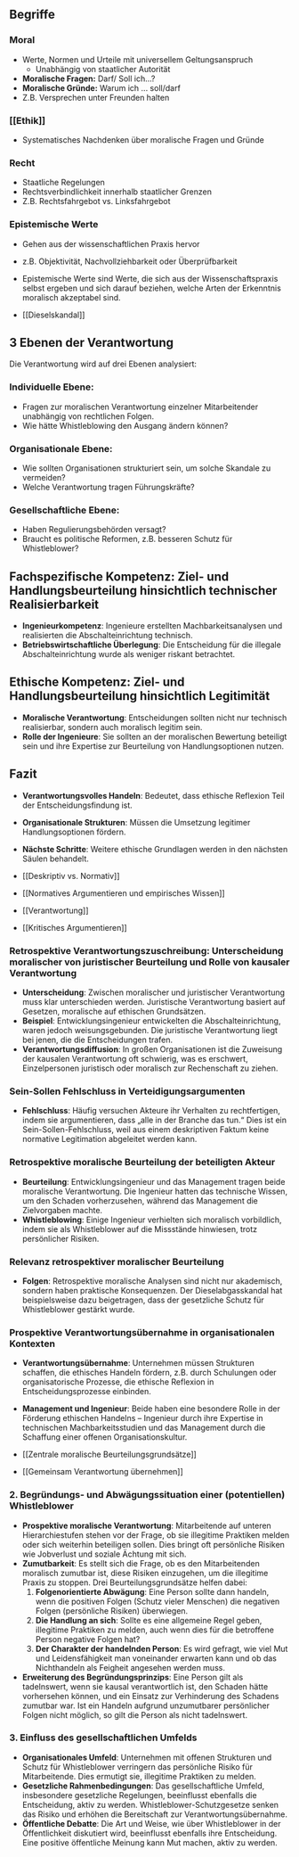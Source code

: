  
## Begriffe
### Moral
- Werte, Normen und Urteile mit universellem Geltungsanspruch
	- Unabhängig von staatlicher Autorität
- **Moralische Fragen:** Darf/ Soll ich...?
- **Moralische Gründe:** Warum ich ... soll/darf
- Z.B. Versprechen unter Freunden halten
### [[Ethik]]
- Systematisches Nachdenken über moralische Fragen und Gründe
### Recht 
- Staatliche Regelungen 
- Rechtsverbindlichkeit innerhalb staatlicher Grenzen
- Z.B. Rechtsfahrgebot vs. Linksfahrgebot
### Epistemische Werte
- Gehen aus der wissenschaftlichen Praxis hervor
- z.B. Objektivität, Nachvollziehbarkeit oder Überprüfbarkeit
-  Epistemische Werte sind Werte, die sich aus der Wissenschaftspraxis selbst ergeben und sich darauf beziehen, welche Arten der Erkenntnis moralisch akzeptabel sind.

- [[Dieselskandal]]
## 3 Ebenen der Verantwortung
Die Verantwortung wird auf drei Ebenen analysiert:
### Individuelle Ebene:
- Fragen zur moralischen Verantwortung einzelner Mitarbeitender unabhängig von rechtlichen Folgen.
- Wie hätte Whistleblowing den Ausgang ändern können?
### Organisationale Ebene:
- Wie sollten Organisationen strukturiert sein, um solche Skandale zu vermeiden?
- Welche Verantwortung tragen Führungskräfte?
### Gesellschaftliche Ebene:
- Haben Regulierungsbehörden versagt?
- Braucht es politische Reformen, z.B. besseren Schutz für Whistleblower?
## Fachspezifische Kompetenz: Ziel- und Handlungsbeurteilung hinsichtlich technischer Realisierbarkeit
- **Ingenieurkompetenz**: Ingenieure erstellten Machbarkeitsanalysen und realisierten die Abschalteinrichtung technisch.
- **Betriebswirtschaftliche Überlegung**: Die Entscheidung für die illegale Abschalteinrichtung wurde als weniger riskant betrachtet.
## Ethische Kompetenz: Ziel- und Handlungsbeurteilung hinsichtlich Legitimität
- **Moralische Verantwortung**: Entscheidungen sollten nicht nur technisch realisierbar, sondern auch moralisch legitim sein.
- **Rolle der Ingenieure**: Sie sollten an der moralischen Bewertung beteiligt sein und ihre Expertise zur Beurteilung von Handlungsoptionen nutzen.
## Fazit
- **Verantwortungsvolles Handeln**: Bedeutet, dass ethische Reflexion Teil der Entscheidungsfindung ist.
- **Organisationale Strukturen**: Müssen die Umsetzung legitimer Handlungsoptionen fördern.
- **Nächste Schritte**: Weitere ethische Grundlagen werden in den nächsten Säulen behandelt.

- [[Deskriptiv vs. Normativ]]
- [[Normatives Argumentieren und empirisches Wissen]]
- [[Verantwortung]]
- [[Kritisches Argumentieren]]
### Retrospektive Verantwortungszuschreibung: Unterscheidung moralischer von juristischer Beurteilung und Rolle von kausaler Verantwortung
- **Unterscheidung**: Zwischen moralischer und juristischer Verantwortung muss klar unterschieden werden. Juristische Verantwortung basiert auf Gesetzen, moralische auf ethischen Grundsätzen.
- **Beispiel**: Entwicklungsingenieur entwickelten die Abschalteinrichtung, waren jedoch weisungsgebunden. Die juristische Verantwortung liegt bei jenen, die die Entscheidungen trafen.
- **Verantwortungsdiffusion**: In großen Organisationen ist die Zuweisung der kausalen Verantwortung oft schwierig, was es erschwert, Einzelpersonen juristisch oder moralisch zur Rechenschaft zu ziehen.
### Sein-Sollen Fehlschluss in Verteidigungsargumenten
- **Fehlschluss**: Häufig versuchen Akteure ihr Verhalten zu rechtfertigen, indem sie argumentieren, dass „alle in der Branche das tun.“ Dies ist ein Sein-Sollen-Fehlschluss, weil aus einem deskriptiven Faktum keine normative Legitimation abgeleitet werden kann.
### Retrospektive moralische Beurteilung der beteiligten Akteur
- **Beurteilung**: Entwicklungsingenieur und das Management tragen beide moralische Verantwortung. Die Ingenieur hatten das technische Wissen, um den Schaden vorherzusehen, während das Management die Zielvorgaben machte.
- **Whistleblowing**: Einige Ingenieur verhielten sich moralisch vorbildlich, indem sie als Whistleblower auf die Missstände hinwiesen, trotz persönlicher Risiken.
### Relevanz retrospektiver moralischer Beurteilung
- **Folgen**: Retrospektive moralische Analysen sind nicht nur akademisch, sondern haben praktische Konsequenzen. Der Dieselabgasskandal hat beispielsweise dazu beigetragen, dass der gesetzliche Schutz für Whistleblower gestärkt wurde.
### Prospektive Verantwortungsübernahme in organisationalen Kontexten
- **Verantwortungsübernahme**: Unternehmen müssen Strukturen schaffen, die ethisches Handeln fördern, z.B. durch Schulungen oder organisatorische Prozesse, die ethische Reflexion in Entscheidungsprozesse einbinden.
- **Management und Ingenieur**: Beide haben eine besondere Rolle in der Förderung ethischen Handelns – Ingenieur
    durch ihre Expertise in technischen Machbarkeitsstudien und das Management durch die Schaffung einer offenen Organisationskultur.

- [[Zentrale moralische Beurteilungsgrundsätze]]
- [[Gemeinsam Verantwortung übernehmen]]

### 2. Begründungs- und Abwägungssituation einer (potentiellen) Whistleblower
- **Prospektive moralische Verantwortung**: Mitarbeitende auf unteren Hierarchiestufen stehen vor der Frage, ob sie illegitime Praktiken melden oder sich weiterhin beteiligen sollen. Dies bringt oft persönliche Risiken wie Jobverlust und soziale Ächtung mit sich.
- **Zumutbarkeit**: Es stellt sich die Frage, ob es den Mitarbeitenden moralisch zumutbar ist, diese Risiken einzugehen, um die illegitime Praxis zu stoppen. Drei Beurteilungsgrundsätze helfen dabei:
    1. **Folgenorientierte Abwägung**: Eine Person sollte dann handeln, wenn die positiven Folgen (Schutz vieler Menschen) die negativen Folgen (persönliche Risiken) überwiegen.
    2. **Die Handlung an sich**: Sollte es eine allgemeine Regel geben, illegitime Praktiken zu melden, auch wenn dies für die betroffene Person negative Folgen hat?
    3. **Der Charakter der handelnden Person**: Es wird gefragt, wie viel Mut und Leidensfähigkeit man voneinander erwarten kann und ob das Nichthandeln als Feigheit angesehen werden muss.
- **Erweiterung des Begründungsprinzips**: Eine Person gilt als tadelnswert, wenn sie kausal verantwortlich ist, den Schaden hätte vorhersehen können, und ein Einsatz zur Verhinderung des Schadens zumutbar war. Ist ein Handeln aufgrund unzumutbarer persönlicher Folgen nicht möglich, so gilt die Person als nicht tadelnswert.
### 3. Einfluss des gesellschaftlichen Umfelds
- **Organisationales Umfeld**: Unternehmen mit offenen Strukturen und Schutz für Whistleblower verringern das persönliche Risiko für Mitarbeitende. Dies ermutigt sie, illegitime Praktiken zu melden.
- **Gesetzliche Rahmenbedingungen**: Das gesellschaftliche Umfeld, insbesondere gesetzliche Regelungen, beeinflusst ebenfalls die Entscheidung, aktiv zu werden. Whistleblower-Schutzgesetze senken das Risiko und erhöhen die Bereitschaft zur Verantwortungsübernahme.
- **Öffentliche Debatte**: Die Art und Weise, wie über Whistleblower in der Öffentlichkeit diskutiert wird, beeinflusst ebenfalls ihre Entscheidung. Eine positive öffentliche Meinung kann Mut machen, aktiv zu werden.